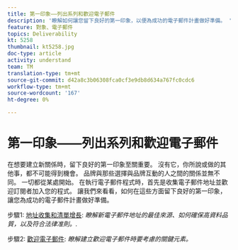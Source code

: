 ```yaml
---
title: 第一印象——列出系列和歡迎電子郵件
description: '瞭解如何讓您留下良好的第一印象，以便為成功的電子郵件計畫做好準備。 '
feature: 對象、電子郵件
topics: Deliverability
kt: 5258
thumbnail: kt5258.jpg
doc-type: article
activity: understand
team: TM
translation-type: tm+mt
source-git-commit: d42a8c3b06308fca0cf3e9db8d634a767fc0cdc6
workflow-type: tm+mt
source-wordcount: '167'
ht-degree: 0%

---
```



# 第一印象——列出系列和歡迎電子郵件

在想要建立新關係時，留下良好的第一印象至關重要。 沒有它，你所說或做的其他事，都不可能得到機會。 品牌與那些選擇與品牌互動的人之間的關係並無不同。 一切都從某處開始。 在執行電子郵件程式時，首先是收集電子郵件地址並歡迎訂閱者加入您的程式。 讓我們來看看，如何在這些方面留下良好的第一印象，讓您為成功的電子郵件計畫做好準備。

步驟1: [地址收集和清單增長](/help/first-impressions/address-collection-and-list-growth.md):
*瞭解新電子郵件地址的最佳來源、如何確保高資料品質，以及符合法律准則。.*

步驟2: [歡迎電子郵件](/help/first-impressions/welcome-emails.md):
*瞭解建立歡迎電子郵件時要考慮的關鍵元素。*
